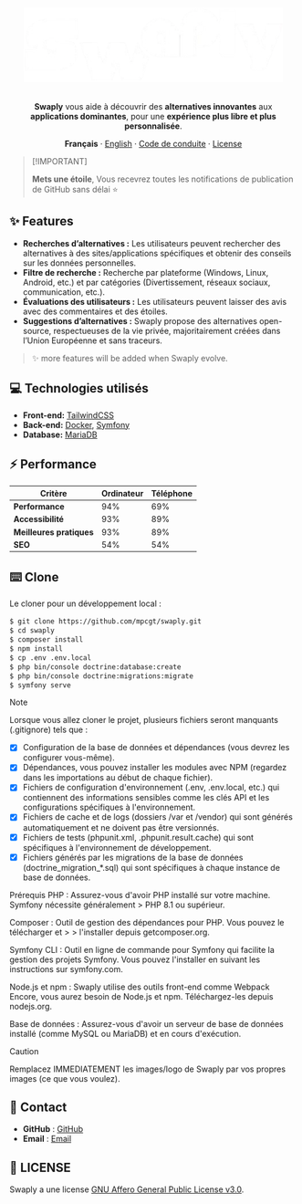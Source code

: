 <div align="center">
<img src="https://raw.githubusercontent.com/mpcgt/swaply/refs/heads/main/public/assets/img/icons-website/logo-white.webp" alt="Logo" />
  <br /><br />

**Swaply** vous aide à découvrir des **alternatives innovantes** aux **applications dominantes**, pour une **expérience plus libre et plus personnalisée**.

**Français** · [English](./src/locales/en/README.md) · [Code de conduite](./CODE_OF_CONDUCT.md) · [License](./LICENSE.md) 
</div>

> \[!IMPORTANT]
>
> **Mets une étoile**, Vous recevrez toutes les notifications de publication de GitHub sans délai ⭐️

## ✨ **Features**
* **Recherches d’alternatives :** Les utilisateurs peuvent rechercher des alternatives à des sites/applications spécifiques et obtenir des conseils sur les données personnelles.
* **Filtre de recherche :** Recherche par plateforme (Windows, Linux, Android, etc.) et par catégories (Divertissement, réseaux sociaux, communication, etc.).
* **Évaluations des utilisateurs :** Les utilisateurs peuvent laisser des avis avec des commentaires et des étoiles.
* **Suggestions d’alternatives :** Swaply propose des alternatives open-source, respectueuses de la vie privée, majoritairement créées dans l’Union Européenne et sans traceurs.

> ✨ more features will be added when Swaply evolve.

## 💻 **Technologies utilisés**
* **Front-end:** [TailwindCSS](https://tailwindui.com/)
* **Back-end:** [Docker](https://www.docker.com/), [Symfony](https://symfony.com/)
* **Database:** [MariaDB](https://mariadb.org/)

## ⚡ **Performance**

| **Critère**       | **Ordinateur** | **Téléphone** |
|-------------------|----------------|---------------|
| **Performance**   | 94%            | 69%           |
| **Accessibilité** | 93%           | 89%           |
| **Meilleures pratiques** | 93%       | 89%           |
| **SEO**           | 54%            | 54%           |


## ⌨️ **Clone**
Le cloner pour un développement local :

```fish
$ git clone https://github.com/mpcgt/swaply.git
$ cd swaply
$ composer install
$ npm install
$ cp .env .env.local
$ php bin/console doctrine:database:create
$ php bin/console doctrine:migrations:migrate
$ symfony serve
```
> [!NOTE]
>
> Lorsque vous allez cloner le projet, plusieurs fichiers seront manquants (.gitignore) tels que :
>
> - [x] Configuration de la base de données et dépendances (vous devrez les configurer vous-même).
> - [x] Dépendances, vous pouvez installer les modules avec NPM (regardez dans les importations au début de chaque fichier).
> - [x] Fichiers de configuration d'environnement (.env, .env.local, etc.) qui contiennent des informations sensibles comme les clés API et les configurations spécifiques à l'environnement.
> - [x] Fichiers de cache et de logs (dossiers /var et /vendor) qui sont générés automatiquement et ne doivent pas être versionnés.
> - [x] Fichiers de tests (phpunit.xml, .phpunit.result.cache) qui sont spécifiques à l'environnement de développement.
> - [x] Fichiers générés par les migrations de la base de données (doctrine_migration_*.sql) qui sont spécifiques à chaque instance de base de données.
>
> Prérequis
> PHP : Assurez-vous d'avoir PHP installé sur votre machine. Symfony nécessite généralement > PHP 8.1 ou supérieur.
> 
> Composer : Outil de gestion des dépendances pour PHP. Vous pouvez le télécharger et > > l'installer depuis getcomposer.org.
> 
> Symfony CLI : Outil en ligne de commande pour Symfony qui facilite la gestion des projets Symfony. Vous pouvez l'installer en suivant les instructions sur symfony.com.
> 
> Node.js et npm : Swaply utilise des outils front-end comme Webpack Encore, vous aurez besoin de Node.js et npm. Téléchargez-les depuis nodejs.org.
> 
> Base de données : Assurez-vous d'avoir un serveur de base de données installé (comme MySQL ou MariaDB) et en cours d'exécution.

> [!CAUTION]
> Remplacez IMMEDIATEMENT les images/logo de Swaply par vos propres images (ce que vous voulez).

## 📨 **Contact**
* **GitHub** : [GitHub](https://github.com/mpcgt/swaply/discussions/new/choose)
* **Email** : [Email](mailto:sgn.ntwk@gmail.com)

## 📜 **LICENSE**
Swaply a une license [GNU Affero General Public License v3.0](./LICENSE.md).
